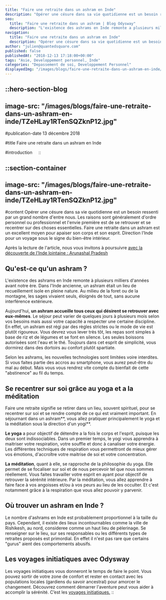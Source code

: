 ```yaml
---
title: "Faire une retraite dans un ashram en Inde"
description: "Opérer une césure dans sa vie quotidienne est un besoin ressenti par un grand nombre d'entre nous. Les raisons sont généralement d'ordre personnel ou professionnel et l'envie première est de se retrouver et se recentrer sur des choses essentielles. Faire une retraite dans un ashram est un excellent moyen pour ..."
seo:
  title: "Faire une retraite dans un ashram | Blog Odysway"
  description: "L'existence des ashrams en Inde remonte a plusieurs milliers d'années avant notre ère. Il était alors un lieu de recueillement isole en pleine nature."
navigation:
  title: "Faire une retraite dans un ashram en Inde"
  description: "Opérer une césure dans sa vie quotidienne est un besoin ressenti par un grand nombre d'entre nous. Les raisons sont généralement d'ordre personnel ou professionnel et l'envie première est de se retrouver et se recentrer sur des choses essentielles. Faire une retraite dans un ashram est un excellent moyen pour ..."
author: "julien@quantedsquare.com"
published: false
publishedAt: "2018-12-13 17:18:00+00:00"
tags: "Asie, Developpement personnel, Inde"
categories: "Depassement de soi, Developpement Personnel"
displayedImg: "/images/blogs/faire-une-retraite-dans-un-ashram-en-inde/TZeHLay1RTenSQZknP12.jpg"
---
```


::hero-section-blog
---
image-src: "/images/blogs/faire-une-retraite-dans-un-ashram-en-inde/TZeHLay1RTenSQZknP12.jpg"
---
#publication-date
13 décembre 2018

#title
Faire une retraite dans un ashram en Inde

#introduction
   
::

::section-container
---
image-src: "/images/blogs/faire-une-retraite-dans-un-ashram-en-inde/TZeHLay1RTenSQZknP12.jpg"
---
#content
Opérer une césure dans sa vie quotidienne est un besoin ressenti par un grand nombre d'entre nous. Les raisons sont généralement d'ordre personnel ou professionnel et l'envie première est de se retrouver et se recentrer sur des choses essentielles. Faire une retraite dans un ashram est un excellent moyen pour apaiser son corps et son esprit. Direction l'Inde pour un voyage sous le signe du bien-être intérieur.

Après la lecture de l'article, nous vous invitons à poursuivre [avec la découverte de l'Inde lointaine : Arunashal Pradesh](https://odysway.com/decouverte-inde-lointaine-arunachal-pradesh?utm_source=article&utm_medium=blog&utm_campaign=retraite+ashram)  

## Qu'est-ce qu'un ashram ?

L'existence des ashrams en Inde remonte à plusieurs milliers d'années avant notre ère. Dans l'Inde ancienne, un ashram était un lieu de recueillement isole en pleine nature. Au milieu de la foret ou de la montagne, les sages vivaient seuls, éloignés de tout, sans aucune interférence extérieure.

Aujourd'hui, **un ashram accueille tous ceux qui désirent se retrouver avec eux-mêmes**. Le séjour peut varier de quelques jours à plusieurs mois selon vos besoins mais aussi votre capacité a respecter une certaine discipline. En effet, un ashram est régi par des règles strictes ou le mode de vie est plutôt rigoureux. Vous devrez vous lever très tôt, les repas sont simples à base de riz et de légumes et se font en silence. Les seules boissons autorisées sont l'eau et le thé. Toujours dans cet esprit de simplicité, vous dormirez dans des dortoirs au confort plutôt spartiate.

Selon les ashrams, les nouvelles technologies sont limitées voire interdites. Si vous faites partie des accros au smartphone, vous aurez peut-être du mal au début. Mais vous vous rendrez vite compte du bienfait de cette "abstinence" au fil du temps.

## Se recentrer sur soi grâce au yoga et a la méditation

Faire une retraite signifie se retirer dans un lieu, souvent spirituel, pour se recentrer sur soi et se rendre compte de ce qui est vraiment important. En séjournant dans un ashram**, vous allez pratiquer principalement le yoga et la méditation sous la direction d'un yogi**.

**Le yoga** a pour objectif de détendre a la fois le corps et l'esprit, puisque les deux sont indissociables. Dans un premier temps, le yogi vous apprendra à maitriser votre respiration, votre souffle et donc à canaliser votre énergie. Les différentes techniques de respiration vous permettront de mieux gérer vos émotions, d'accroître votre maitrise de soi et votre concentration.

**La** **méditation**, quant à elle, se rapproche de la philosophie du yoga. Elle permet de se focaliser sur soi et de nous percevoir tel que nous sommes réellement. Vous faites travailler votre esprit en ayant pour objectif de retrouver la sérénité intérieure. Par la méditation, vous allez apprendre à faire face à vos angoisses et/ou à vos peurs au lieu de les occulter. Et c'est notamment grâce à la respiration que vous allez pouvoir y parvenir.

## Où trouver un ashram en Inde ?

Le nombre d'ashrams en Inde est probablement proportionnel à la taille du pays. Cependant, il existe des lieux incontournables comme la ville de Rishikesh, au nord, consideree comme un haut lieu de pèlerinage. Se renseigner sur le lieu, sur ses responsables ou les différents types de retraites proposés est primordial. En effet il n'est pas rare que certains "gurus" aient des comportements abusifs.

## Les voyages initiatiques avec Odysway

Les voyages initiatiques vous donneront le temps de faire le point. Vous pouvez sortir de votre zone de confort et rester en contact avec les populations locales (gardiens du savoir ancestral) pour amorcer le changement. Découvrez comment démarrer l'aventure peut vous aider à accomplir la sérénité. C’est les [voyages initiatiques.](https://odysway.com/thematiques/voyage-initiatique)
::
